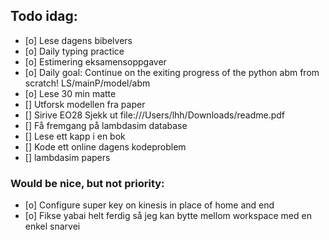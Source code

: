## Todo idag:

- [o] Lese dagens bibelvers
- [o] Daily typing practice
- [o] Estimering eksamensoppgaver
- [o] Daily goal: Continue on the exiting progress of the python abm from scratch! LS/mainP/model/abm
- [o] Lese 30 min matte
- [] Utforsk modellen fra paper
- [] Sirive EO28
  Sjekk ut file:///Users/lhh/Downloads/readme.pdf
- [] Få fremgang på lambdasim database
- [] Lese ett kapp i en bok
- [] Kode ett online dagens kodeproblem
- [] lambdasim papers

### Would be nice, but not priority:

- [o] Configure super key on kinesis in place of home and end
- [o] Fikse yabai helt ferdig så jeg kan bytte mellom workspace med en enkel snarvei
